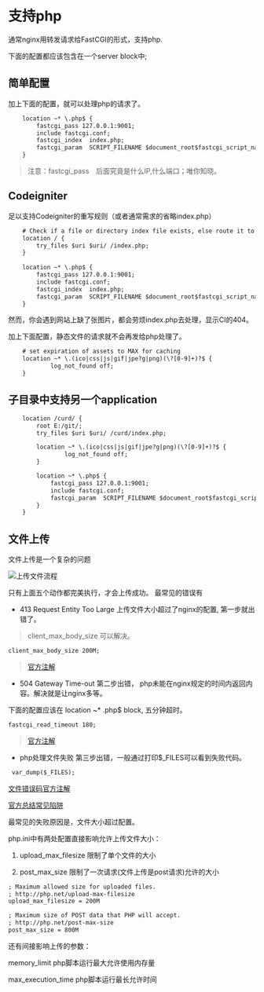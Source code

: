 # 支持php

通常nginx用转发请求给FastCGI的形式，支持php.

下面的配置都应该包含在一个server block中; 

## 简单配置
加上下面的配置，就可以处理php的请求了。
```html
    location ~* \.php$ { 
        fastcgi_pass 127.0.0.1:9001; 
        include fastcgi.conf; 
        fastcgi_index  index.php;
        fastcgi_param  SCRIPT_FILENAME $document_root$fastcgi_script_name;
    }
```

> 注意：fastcgi_pass　后面究竟是什么IP,什么端口；唯你知晓。

## Codeigniter
足以支持Codeigniter的重写规则（或者通常需求的省略index.php）

```html
    # Check if a file or directory index file exists, else route it to index.php
    location / {
        try_files $uri $uri/ /index.php; 
    } 
    
    location ~* \.php$ { 
        fastcgi_pass 127.0.0.1:9001; 
        include fastcgi.conf; 
        fastcgi_index  index.php;
        fastcgi_param  SCRIPT_FILENAME $document_root$fastcgi_script_name;
    }
```

然而，你会遇到网站上缺了张图片，都会劳烦index.php去处理，显示CI的404。



加上下面配置，静态文件的请求就不会再发给php处理了。
```html
    # set expiration of assets to MAX for caching
    location ~* \.(ico|css|js|gif|jpe?g|png)(\?[0-9]+)?$ {
            log_not_found off;
    }
```


## 子目录中支持另一个application
```html
    location /curd/ {
        root E:/git/;
        try_files $uri $uri/ /curd/index.php; 

        location ~* \.(ico|css|js|gif|jpe?g|png)(\?[0-9]+)?$ {
                log_not_found off;
        }

        location ~* \.php$ { 
            fastcgi_pass 127.0.0.1:9001; 
            include fastcgi.conf; 
            fastcgi_param  SCRIPT_FILENAME $document_root$fastcgi_script_name;
        }
    }
```

## 文件上传

文件上传是一个复杂的问题

![上传文件流程](nginx_php_file_upload.puml)

只有上面五个动作都完美执行，才会上传成功。
最常见的错误有

- 413 Request Entity Too Large 
上传文件大小超过了nginx的配置, 第一步就出错了。

> client_max_body_size 可以解决。

```html
client_max_body_size 200M;
```
> [官方注解](http://nginx.org/en/docs/http/ngx_http_core_module.html#client_max_body_size)


- 504 Gateway Time-out
第二步出错， php未能在nginx规定的时间内返回内容。解决就是让nginx多等。

下面的配置应该在 location ~* \.php$ block, 五分钟超时。

```html
fastcgi_read_timeout 180;
```

> [官方注解](http://nginx.org/en/docs/http/ngx_http_fastcgi_module.html#fastcgi_read_timeout)


- php处理文件失败
第三步出错，一般通过打印$_FILES可以看到失败代码。

```html
 var_dump($_FILES);
```

[文件错误码官方注解](http://php.net/manual/en/features.file-upload.errors.php)

[官方总结常见陷阱](http://php.net/manual/en/features.file-upload.common-pitfalls.php)

最常见的失败原因是，文件大小超过配置。

php.ini中有两处配置直接影响允许上传文件大小：

1. upload_max_filesize 限制了单个文件的大小

2. post_max_size 限制了一次请求(文件上传是post请求)允许的大小

```html
; Maximum allowed size for uploaded files.
; http://php.net/upload-max-filesize
upload_max_filesize = 200M

; Maximum size of POST data that PHP will accept.
; http://php.net/post-max-size
post_max_size = 800M
```

还有间接影响上传的参数：

memory_limit php脚本运行最大允许使用内存量

max_execution_time php脚本运行最长允许时间
